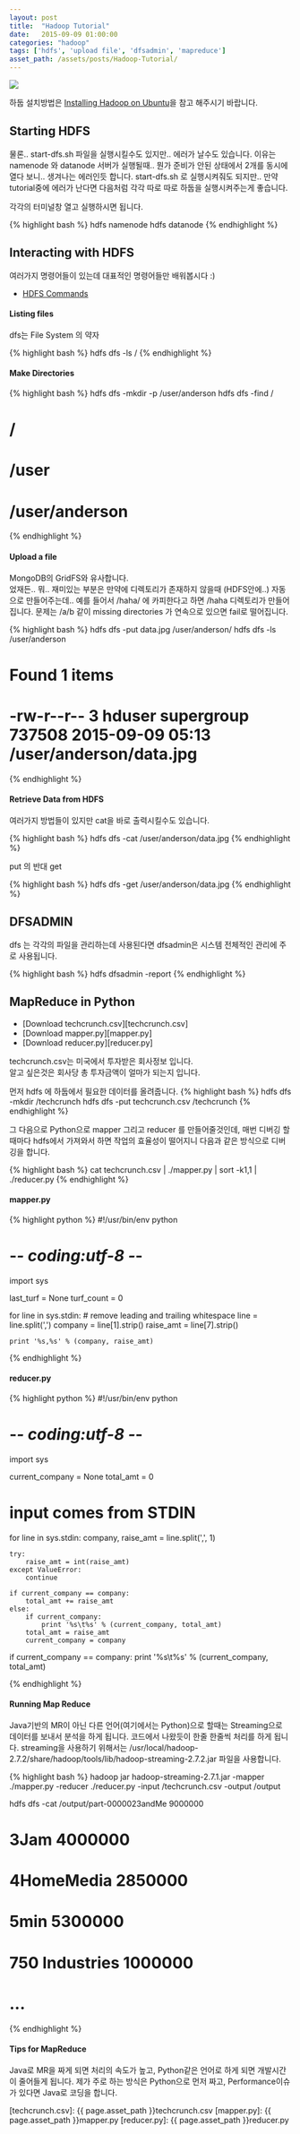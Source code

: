 ```yaml
---
layout: post
title:  "Hadoop Tutorial"
date:   2015-09-09 01:00:00
categories: "hadoop"
tags: ['hdfs', 'upload file', 'dfsadmin', 'mapreduce']
asset_path: /assets/posts/Hadoop-Tutorial/
---
```

<div>
    <img src="{{ page.asset_path }}server.jpg" class="img-responsive img-rounded">
</div>

하둡 설치방법은 [Installing Hadoop on Ubuntu][installing-hadoop]을 참고 해주시기 바랍니다.

[installing-hadoop]: /hadoop/2015/09/08/Installing-Hadoop/

## Starting HDFS

물론.. start-dfs.sh 파일을 실행시킬수도 있지만.. 에러가 날수도 있습니다.
이유는 namenode 와 datanode 서버가 실행될때.. 뭔가 준비가 안된 상태에서 2개를 동시에 열다 보니.. 생겨나는 에러인듯 합니다.
start-dfs.sh 로 실행시켜줘도 되지만.. 만약 tutorial중에 에러가 난다면 다음처럼 각각 따로 따로 하둡을 실행시켜주는게 좋습니다.

각각의 터미널창 열고 실행하시면 됩니다.

{% highlight bash %}
hdfs namenode
hdfs datanode
{% endhighlight %}

## Interacting with HDFS 

여러가지 명령어들이 있는데 대표적인 명령어들만 배워봅시다 :)

* [HDFS Commands][hdfs-commands]

#### Listing files 

dfs는 File System 의 약자

{% highlight bash %}
hdfs dfs -ls /
{% endhighlight %}

#### Make Directories

{% highlight bash %}
hdfs dfs -mkdir -p /user/anderson
hdfs dfs -find /
# /
# /user
# /user/anderson
{% endhighlight %}


#### Upload a file

MongoDB의 GridFS와 유사합니다.<br>
었재든.. 뭐.. 재미있는 부분은 만약에 디렉토리가 존재하지 않을때 (HDFS안에..) 자동으로 만들어주는데..
예를 들어서 /haha/ 에 카피한다고 하면 /haha 디렉토리가 만들어집니다.
문제는 /a/b 같이 missing directories 가 연속으로 있으면 fail로 떨어집니다.

{% highlight bash %}
hdfs dfs -put data.jpg  /user/anderson/
hdfs dfs -ls /user/anderson
# Found 1 items
# -rw-r--r--   3 hduser supergroup  737508 2015-09-09 05:13 /user/anderson/data.jpg
{% endhighlight %}

#### Retrieve Data from HDFS

여러가지 방법들이 있지만 cat을 바로 출력시킬수도 있습니다.

{% highlight bash %}
hdfs dfs -cat /user/anderson/data.jpg
{% endhighlight %}

put 의 반대 get

{% highlight bash %}
hdfs dfs -get /user/anderson/data.jpg
{% endhighlight %}


## DFSADMIN

dfs 는 각각의 파일을 관리하는데 사용된다면 dfsadmin은 시스템 전체적인 관리에 주로 사용됩니다.

{% highlight bash %}
hdfs dfsadmin -report
{% endhighlight %}


## MapReduce in Python

* [Download techcrunch.csv][techcrunch.csv]
* [Download mapper.py][mapper.py]
* [Download reducer.py][reducer.py]

techcrunch.csv는 미국에서 투자받은 회사정보 입니다.<br>
알고 싶은것은 회사당 총 투자금액이 얼마가 되는지 입니다. 

먼저 hdfs 에 하둡에서 필요한 데이터를 올려줍니다.
{% highlight bash %}
hdfs dfs -mkdir /techcrunch
hdfs dfs -put techcrunch.csv /techcrunch
{% endhighlight %}

그 다음으로 Python으로 mapper 그리고 reducer 를 만들어줄것인데, 매번 디버깅 할때마다 
hdfs에서 가져와서 하면 작업의 효율성이 떨어지니 다음과 같은 방식으로 디버깅을 합니다.

{% highlight bash %}
cat techcrunch.csv | ./mapper.py | sort -k1,1 | ./reducer.py
{% endhighlight %}


#### mapper.py

{% highlight python %}
#!/usr/bin/env python
# -*- coding:utf-8 -*-

import sys

last_turf = None
turf_count = 0

for line in sys.stdin:
    # remove leading and trailing whitespace
    line = line.split(',')
    company = line[1].strip()
    raise_amt = line[7].strip()

    print '%s,%s' % (company, raise_amt)

{% endhighlight %}



#### reducer.py

{% highlight python %}
#!/usr/bin/env python
# -*- coding:utf-8 -*-
import sys

current_company = None
total_amt = 0

# input comes from STDIN
for line in sys.stdin:
    company, raise_amt = line.split(',', 1)

    try:
        raise_amt = int(raise_amt)
    except ValueError:
        continue

    if current_company == company:
        total_amt += raise_amt
    else:
        if current_company:
            print '%s\t%s' % (current_company, total_amt)
        total_amt = raise_amt
        current_company = company

if current_company == company:
    print '%s\t%s' % (current_company, total_amt)

{% endhighlight %}


#### Running Map Reduce

Java기반의 MR이 아닌 다른 언어(여기에서는 Python)으로 할때는 Streaming으로 데이터를 보내서 분석을 하게 됩니다.
코드에서 나왔듯이 한줄 한줄씩 처리를 하게 됩니다. 
streaming을 사용하기 위해서는 /usr/local/hadoop-2.7.2/share/hadoop/tools/lib/hadoop-streaming-2.7.2.jar 파일을 사용합니다.

{% highlight bash %}
hadoop jar hadoop-streaming-2.7.1.jar -mapper ./mapper.py  -reducer ./reducer.py  -input /techcrunch.csv -output /output

hdfs dfs -cat /output/part-0000023andMe	9000000
# 3Jam	4000000
# 4HomeMedia	2850000
# 5min	5300000
# 750 Industries	1000000
# ...
{% endhighlight %}




#### Tips for MapReduce

Java로 MR을 짜게 되면 처리의 속도가 높고, Python같은 언어로 하게 되면 개발시간이 줄어들게 됩니다. 
제가 주로 하는 방식은 Python으로 먼저 짜고, Performance이슈가 있다면 Java로 코딩을 합니다.







[hdfs-commands]: http://hadoop.apache.org/docs/current/hadoop-project-dist/hadoop-hdfs/HDFSCommands.html
[techcrunch.csv]: {{ page.asset_path }}techcrunch.csv
[mapper.py]: {{ page.asset_path }}mapper.py
[reducer.py]: {{ page.asset_path }}reducer.py